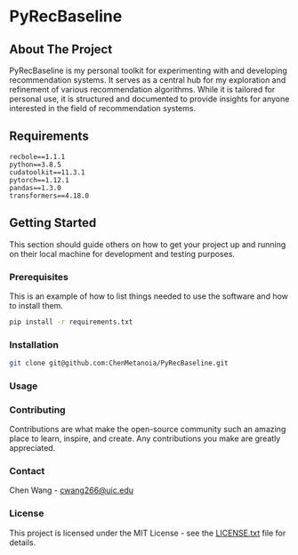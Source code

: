 # PyRecBaseline

## About The Project

PyRecBaseline is my personal toolkit for experimenting with and developing recommendation systems. It serves as a central hub for my exploration and refinement of various recommendation algorithms. While it is tailored for personal use, it is structured and documented to provide insights for anyone interested in the field of recommendation systems.

## Requirements

```
recbole==1.1.1
python==3.8.5
cudatoolkit==11.3.1
pytorch==1.12.1
pandas==1.3.0
transformers==4.18.0
```

## Getting Started

This section should guide others on how to get your project up and running on their local machine for development and testing purposes.

### Prerequisites

This is an example of how to list things needed to use the software and how to install them.
```bash
pip install -r requirements.txt
```

### Installation
```bash
git clone git@github.com:ChenMetanoia/PyRecBaseline.git
```

### Usage


### Contributing
Contributions are what make the open-source community such an amazing place to learn, inspire, and create. Any contributions you make are greatly appreciated.

### Contact
Chen Wang - cwang266@uic.edu

### License

This project is licensed under the MIT License - see the [LICENSE.txt](LICENSE.txt) file for details.
